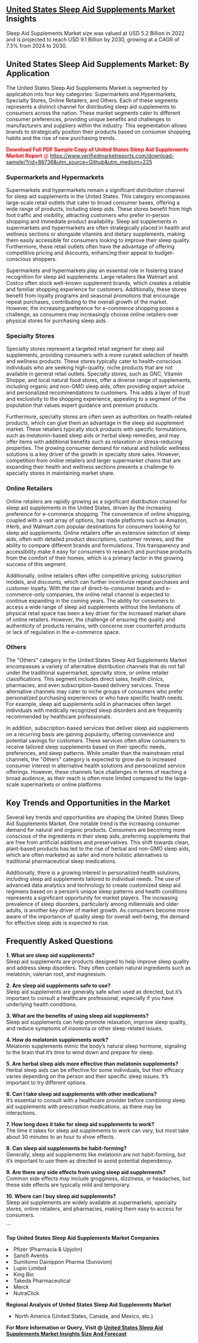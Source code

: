 <h2><a href="https://www.verifiedmarketreports.com/download-sample/?rid=86736&amp;utm_source=Github&amp;utm_medium=225" target="_blank">United States Sleep Aid Supplements Market</a> Insights</h2><p>Sleep Aid Supplements Market size was valued at USD 5.2 Billion in 2022 and is projected to reach USD 9.1 Billion by 2030, growing at a CAGR of 7.3% from 2024 to 2030.</p><p> <h2>United States Sleep Aid Supplements Market: By Application</h2> <p>The United States Sleep Aid Supplements Market is segmented by application into four key categories: Supermarkets and Hypermarkets, Specialty Stores, Online Retailers, and Others. Each of these segments represents a distinct channel for distributing sleep aid supplements to consumers across the nation. These market segments cater to different consumer preferences, providing unique benefits and challenges to manufacturers and suppliers within the industry. This segmentation allows brands to strategically position their products based on consumer shopping habits and the rise of new purchasing trends.</p> <p><p><span class=""><span style="color: #ff0000;"><strong>Download Full PDF Sample Copy of United States Sleep Aid Supplements Market Report</strong> @ </span><a href="https://www.verifiedmarketreports.com/download-sample/?rid=86736&amp;utm_source=Github&amp;utm_medium=225" target="_blank">https://www.verifiedmarketreports.com/download-sample/?rid=86736&amp;utm_source=Github&amp;utm_medium=225</a></span></p></p> <h3>Supermarkets and Hypermarkets</h3> <p>Supermarkets and hypermarkets remain a significant distribution channel for sleep aid supplements in the United States. This category encompasses large-scale retail outlets that cater to broad consumer bases, offering a wide range of products, including sleep aids. These stores benefit from high foot traffic and visibility, attracting customers who prefer in-person shopping and immediate product availability. Sleep aid supplements in supermarkets and hypermarkets are often strategically placed in health and wellness sections or alongside vitamins and dietary supplements, making them easily accessible for consumers looking to improve their sleep quality. Furthermore, these retail outlets often have the advantage of offering competitive pricing and discounts, enhancing their appeal to budget-conscious shoppers.</p> <p>Supermarkets and hypermarkets play an essential role in fostering brand recognition for sleep aid supplements. Large retailers like Walmart and Costco often stock well-known supplement brands, which creates a reliable and familiar shopping experience for customers. Additionally, these stores benefit from loyalty programs and seasonal promotions that encourage repeat purchases, contributing to the overall growth of the market. However, the increasing preference for e-commerce shopping poses a challenge, as consumers may increasingly choose online retailers over physical stores for purchasing sleep aids.</p> <h3>Specialty Stores</h3> <p>Specialty stores represent a targeted retail segment for sleep aid supplements, providing consumers with a more curated selection of health and wellness products. These stores typically cater to health-conscious individuals who are seeking high-quality, niche products that are not available in general retail outlets. Specialty stores, such as GNC, Vitamin Shoppe, and local natural food stores, offer a diverse range of supplements, including organic and non-GMO sleep aids, often providing expert advice and personalized recommendations to customers. This adds a layer of trust and exclusivity to the shopping experience, appealing to a segment of the population that values expert guidance and premium products.</p> <p>Furthermore, specialty stores are often seen as authorities on health-related products, which can give them an advantage in the sleep aid supplement market. These retailers typically stock products with specific formulations, such as melatonin-based sleep aids or herbal sleep remedies, and may offer items with additional benefits such as relaxation or stress-reducing properties. The growing consumer demand for natural and holistic wellness solutions is a key driver of the growth in specialty store sales. However, competition from online retailers and larger supermarket chains that are expanding their health and wellness sections presents a challenge to specialty stores in maintaining market share.</p> <h3>Online Retailers</h3> <p>Online retailers are rapidly growing as a significant distribution channel for sleep aid supplements in the United States, driven by the increasing preference for e-commerce shopping. The convenience of online shopping, coupled with a vast array of options, has made platforms such as Amazon, iHerb, and Walmart.com popular destinations for consumers looking for sleep aid supplements. Online retailers offer an extensive selection of sleep aids, often with detailed product descriptions, customer reviews, and the ability to compare different brands and formulations. This transparency and accessibility make it easy for consumers to research and purchase products from the comfort of their homes, which is a primary factor in the growing success of this segment.</p> <p>Additionally, online retailers often offer competitive pricing, subscription models, and discounts, which can further incentivize repeat purchases and customer loyalty. With the rise of direct-to-consumer brands and e-commerce-only companies, the online retail channel is expected to continue expanding in the coming years. The ability for consumers to access a wide range of sleep aid supplements without the limitations of physical retail space has been a key driver for the increased market share of online retailers. However, the challenge of ensuring the quality and authenticity of products remains, with concerns over counterfeit products or lack of regulation in the e-commerce space.</p> <h3>Others</h3> <p>The "Others" category in the United States Sleep Aid Supplements Market encompasses a variety of alternative distribution channels that do not fall under the traditional supermarket, specialty store, or online retailer classifications. This segment includes direct sales, health clinics, pharmacies, and even subscription-based delivery services. These alternative channels may cater to niche groups of consumers who prefer personalized purchasing experiences or who have specific health needs. For example, sleep aid supplements sold in pharmacies often target individuals with medically recognized sleep disorders and are frequently recommended by healthcare professionals.</p> <p>In addition, subscription-based services that deliver sleep aid supplements on a recurring basis are gaining popularity, offering convenience and potential savings for customers. These services often allow consumers to receive tailored sleep supplements based on their specific needs, preferences, and sleep patterns. While smaller than the mainstream retail channels, the "Others" category is expected to grow due to increased consumer interest in alternative health solutions and personalized service offerings. However, these channels face challenges in terms of reaching a broad audience, as their reach is often more limited compared to the large-scale supermarkets or online platforms.</p> <h2>Key Trends and Opportunities in the Market</h2> <p>Several key trends and opportunities are shaping the United States Sleep Aid Supplements Market. One notable trend is the increasing consumer demand for natural and organic products. Consumers are becoming more conscious of the ingredients in their sleep aids, preferring supplements that are free from artificial additives and preservatives. This shift towards clean, plant-based products has led to the rise of herbal and non-GMO sleep aids, which are often marketed as safer and more holistic alternatives to traditional pharmaceutical sleep medications.</p> <p>Additionally, there is a growing interest in personalized health solutions, including sleep aid supplements tailored to individual needs. The use of advanced data analytics and technology to create customized sleep aid regimens based on a person’s unique sleep patterns and health conditions represents a significant opportunity for market players. The increasing prevalence of sleep disorders, particularly among millennials and older adults, is another key driver of market growth. As consumers become more aware of the importance of quality sleep for overall well-being, the demand for effective sleep aids is expected to rise.</p> <h2>Frequently Asked Questions</h2> <p><strong>1. What are sleep aid supplements?</strong><br>Sleep aid supplements are products designed to help improve sleep quality and address sleep disorders. They often contain natural ingredients such as melatonin, valerian root, and magnesium.</p> <p><strong>2. Are sleep aid supplements safe to use?</strong><br>Sleep aid supplements are generally safe when used as directed, but it’s important to consult a healthcare professional, especially if you have underlying health conditions.</p> <p><strong>3. What are the benefits of using sleep aid supplements?</strong><br>Sleep aid supplements can help promote relaxation, improve sleep quality, and reduce symptoms of insomnia or other sleep-related issues.</p> <p><strong>4. How do melatonin supplements work?</strong><br>Melatonin supplements mimic the body’s natural sleep hormone, signaling to the brain that it’s time to wind down and prepare for sleep.</p> <p><strong>5. Are herbal sleep aids more effective than melatonin supplements?</strong><br>Herbal sleep aids can be effective for some individuals, but their efficacy varies depending on the person and their specific sleep issues. It’s important to try different options.</p> <p><strong>6. Can I take sleep aid supplements with other medications?</strong><br>It’s essential to consult with a healthcare provider before combining sleep aid supplements with prescription medications, as there may be interactions.</p> <p><strong>7. How long does it take for sleep aid supplements to work?</strong><br>The time it takes for sleep aid supplements to work can vary, but most take about 30 minutes to an hour to show effects.</p> <p><strong>8. Can sleep aid supplements be habit-forming?</strong><br>Generally, sleep aid supplements like melatonin are not habit-forming, but it’s important to use them as directed to avoid potential dependency.</p> <p><strong>9. Are there any side effects from using sleep aid supplements?</strong><br>Common side effects may include grogginess, dizziness, or headaches, but these side effects are typically mild and temporary.</p> <p><strong>10. Where can I buy sleep aid supplements?</strong><br>Sleep aid supplements are widely available at supermarkets, specialty stores, online retailers, and pharmacies, making them easy to access for consumers.</p> ```</p><p><strong>Top United States Sleep Aid Supplements Market Companies</strong></p><div data-test-id=""><p><li>Pfizer (Pharmacia & Upjohn)</li><li> Sanofi Aventis</li><li> Sumitomo Dainippon Pharma (Sunovion)</li><li> Lupin Limited</li><li> King Bio</li><li> Takeda Pharmaceutical</li><li> Merck</li><li> NutraClick</li></p><div><strong>Regional Analysis of&nbsp;United States Sleep Aid Supplements Market</strong></div><ul><li dir="ltr"><p dir="ltr">North America&nbsp;(United States, Canada, and Mexico, etc.)</p></li></ul><p><strong>For More Information or Query, Visit @&nbsp;</strong><strong><a href="https://www.verifiedmarketreports.com/product/global-sleep-aid-supplements-market-growth-2019-2024/?utm_source=Github&amp;utm_medium=225" target="_blank">United States Sleep Aid Supplements Market Insights Size And Forecast</a></strong></p></div>
